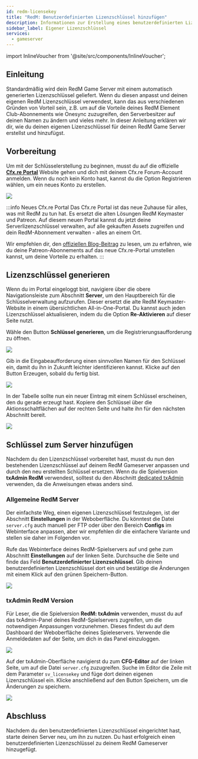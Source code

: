 ```yaml
---
id: redm-licensekey
title: "RedM: Benutzerdefinierten Lizenzschlüssel hinzufügen"
description: Informationen zur Erstellung eines benutzerdefinierten Lizenzschlüssels und zum Hinzufügen zu deinem RedM-Server von ZAP-Hosting - ZAP-Hosting.com Dokumentation
sidebar_label: Eigener Lizenzschlüssel
services:
  - gameserver
---
```


import InlineVoucher from '@site/src/components/InlineVoucher';

## Einleitung

Standardmäßig wird dein RedM Game Server mit einem automatisch generierten Lizenzschlüssel geliefert. Wenn du diesen anpasst und deinen eigenen RedM Lizenzschlüssel verwendest, kann das aus verschiedenen Gründen von Vorteil sein, z.B. um auf die Vorteile deines RedM Element Club-Abonnements wie Onesync zuzugreifen, den Serverbesitzer auf deinen Namen zu ändern und vieles mehr. In dieser Anleitung erklären wir dir, wie du deinen eigenen Lizenzschlüssel für deinen RedM Game Server erstellst und hinzufügst.

<InlineVoucher />

## Vorbereitung

Um mit der Schlüsselerstellung zu beginnen, musst du auf die offizielle **[Cfx.re Portal](https://portal.cfx.re/)** Website gehen und dich mit deinem Cfx.re Forum-Account anmelden. Wenn du noch kein Konto hast, kannst du die Option Registrieren wählen, um ein neues Konto zu erstellen.

![](https://screensaver01.zap-hosting.com/index.php/s/j5onRjCSN42dbie/preview)

:::info Neues Cfx.re Portal
Das Cfx.re Portal ist das neue Zuhause für alles, was mit RedM zu tun hat. Es ersetzt die alten Lösungen RedM Keymaster und Patreon. Auf diesem neuen Portal kannst du jetzt deine Serverlizenzschlüssel verwalten, auf alle gekauften Assets zugreifen und dein RedM-Abonnement verwalten - alles an einem Ort.

Wir empfehlen dir, den [offiziellen Blog-Beitrag](https://forum.cfx.re/t/introducing-the-cfx-re-portal/5287316/) zu lesen, um zu erfahren, wie du deine Patreon-Abonnements auf das neue Cfx.re-Portal umstellen kannst, um deine Vorteile zu erhalten.
:::

## Lizenzschlüssel generieren

Wenn du im Portal eingeloggt bist, navigiere über die obere Navigationsleiste zum Abschnitt **Server**, um den Hauptbereich für die Schlüsselverwaltung aufzurufen. Dieser ersetzt die alte RedM Keymaster-Website in einem übersichtlichen All-in-One-Portal. Du kannst auch jeden Lizenzschlüssel aktualisieren, indem du die Option **Re-Aktivieren** auf dieser Seite nutzt.

Wähle den Button **Schlüssel generieren**, um die Registrierungsaufforderung zu öffnen.

![](https://screensaver01.zap-hosting.com/index.php/s/JQ6dkNHZcBD4e4B/preview)

Gib in die Eingabeaufforderung einen sinnvollen Namen für den Schlüssel ein, damit du ihn in Zukunft leichter identifizieren kannst. Klicke auf den Button Erzeugen, sobald du fertig bist.

![](https://screensaver01.zap-hosting.com/index.php/s/3cYyRo7pgzQraz2/preview)

In der Tabelle sollte nun ein neuer Eintrag mit einem Schlüssel erscheinen, den du gerade erzeugt hast. Kopiere den Schlüssel über die Aktionsschaltflächen auf der rechten Seite und halte ihn für den nächsten Abschnitt bereit.

![](https://screensaver01.zap-hosting.com/index.php/s/3Hd8tQqJA4xPKWk/preview)

## Schlüssel zum Server hinzufügen

Nachdem du den Lizenzschlüssel vorbereitet hast, musst du nun den bestehenden Lizenzschlüssel auf deinem RedM Gameserver anpassen und durch den neu erstellten Schlüssel ersetzen. Wenn du die Spielversion **txAdmin RedM** verwendest, solltest du den Abschnitt [dedicated txAdmin](#txadmin-redm-version) verwenden, da die Anweisungen etwas anders sind.

### Allgemeine RedM Server

Der einfachste Weg, einen eigenen Lizenzschlüssel festzulegen, ist der Abschnitt **Einstellungen** in der Weboberfläche. Du könntest die Datei `server.cfg` auch manuell per FTP oder über den Bereich **Configs** im Webinterface anpassen, aber wir empfehlen dir die einfachere Variante und stellen sie daher im Folgenden vor.

Rufe das Webinterface deines RedM-Spielservers auf und gehe zum Abschnitt **Einstellungen** auf der linken Seite. Durchsuche die Seite und finde das Feld **Benutzerdefinierter Lizenzschlüssel**. Gib deinen benutzerdefinierten Lizenzschlüssel dort ein und bestätige die Änderungen mit einem Klick auf den grünen Speichern-Button.

![](https://screensaver01.zap-hosting.com/index.php/s/8SAf9yD4ztbEbZz/preview)

### txAdmin RedM Version

Für Leser, die die Spielversion **RedM: txAdmin** verwenden, musst du auf das txAdmin-Panel deines RedM-Spielservers zugreifen, um die notwendigen Anpassungen vorzunehmen. Dieses findest du auf dem Dashboard der Weboberfläche deines Spieleservers. Verwende die Anmeldedaten auf der Seite, um dich in das Panel einzuloggen.

![](https://screensaver01.zap-hosting.com/index.php/s/2Rjx8sCFG6eteMD/preview)

Auf der txAdmin-Oberfläche navigierst du zum **CFG-Editor** auf der linken Seite, um auf die Datei `server.cfg` zuzugreifen. Suche im Editor die Zeile mit dem Parameter `sv_licensekey` und füge dort deinen eigenen Lizenzschlüssel ein. Klicke anschließend auf den Button Speichern, um die Änderungen zu speichern.

![](https://screensaver01.zap-hosting.com/index.php/s/2E8j9jtykcjwF7L/preview)

## Abschluss

Nachdem du den benutzerdefinierten Lizenzschlüssel eingerichtet hast, starte deinen Server neu, um ihn zu nutzen. Du hast erfolgreich einen benutzerdefinierten Lizenzschlüssel zu deinem RedM Gameserver hinzugefügt.